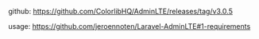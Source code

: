 github: https://github.com/ColorlibHQ/AdminLTE/releases/tag/v3.0.5

usage: https://github.com/jeroennoten/Laravel-AdminLTE#1-requirements